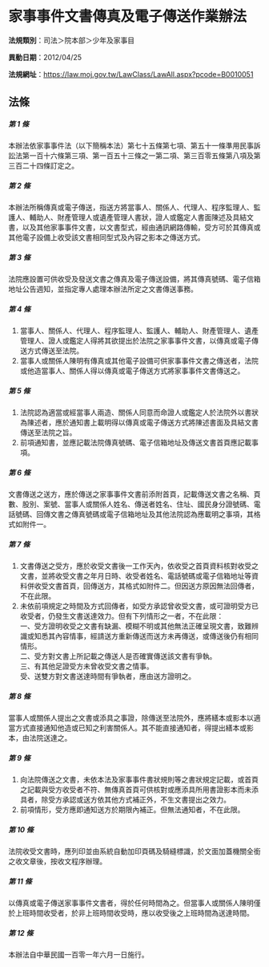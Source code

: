 # 家事事件文書傳真及電子傳送作業辦法

**法規類別**：司法＞院本部＞少年及家事目

**異動日期**：2012/04/25  

**法規網址**：https://law.moj.gov.tw/LawClass/LawAll.aspx?pcode=B0010051





## 法條
##### 第 1 條
本辦法依家事事件法（以下簡稱本法）第七十五條第七項、第五十一條準用民事訴訟法第一百十六條第三項、第一百五十三條之一第二項、第三百零五條第八項及第三百二十四條訂定之。

##### 第 2 條
本辦法所稱傳真或電子傳送，指送方將當事人、關係人、代理人、程序監理人、監護人、輔助人、財產管理人或遺產管理人書狀，證人或鑑定人書面陳述及具結文書，以及其他家事事件文書，以文書型式，經由通訊網路傳輸，受方可於其傳真或其他電子設備上收受該文書相同型式及內容之影本之傳送方式。

##### 第 3 條
法院應設置可供收受及發送文書之傳真及電子傳送設備，將其傳真號碼、電子信箱地址公告週知，並指定專人處理本辦法所定之文書傳送事務。

##### 第 4 條
1. 當事人、關係人、代理人、程序監理人、監護人、輔助人、財產管理人、遺產管理人、證人或鑑定人得將其欲提出於法院之家事事件文書，以傳真或電子傳送方式傳送至法院。
1. 當事人或關係人陳明有傳真或其他電子設備可供家事事件文書之傳送者，法院或他造當事人、關係人得以傳真或電子傳送方式將家事事件文書傳送之。

##### 第 5 條
1. 法院認為適當或經當事人兩造、關係人同意而命證人或鑑定人於法院外以書狀為陳述者，應於通知書上載明得以傳真或電子傳送方式將陳述書面及具結文書傳送至法院之旨。
1. 前項通知書，並應記載法院傳真號碼、電子信箱地址及傳送文書首頁應記載事項。

##### 第 6 條
文書傳送之送方，應於傳送之家事事件文書前添附首頁，記載傳送文書之名稱、頁數、股別、案號、當事人或關係人姓名、傳送者姓名、住址、國民身分證號碼、電話號碼、回傳文書之傳真號碼或電子信箱地址及其他法院認為應載明之事項，其格式如附件一。

##### 第 7 條
1. 文書傳送之受方，應於收受文書後一工作天內，依收受之首頁資料核對收受之文書，並將收受文書之年月日時、收受者姓名、電話號碼或電子信箱地址等資料併收受文書首頁，回傳送方，其格式如附件二。但因送方原因無法回傳者，不在此限。
1. 未依前項規定之時間及方式回傳者，如受方承認曾收受文書，或可證明受方已收受者，仍發生文書送達效力。但有下列情形之一者，不在此限：  
一、受方證明收受之文書有缺漏、模糊不明或其他無法正確呈現文書，致難辨識或知悉其內容情事，經請送方重新傳送而送方未再傳送，或傳送後仍有相同情形。  
二、受方對文書上所記載之傳送人是否確實傳送該文書有爭執。  
三、有其他足證受方未曾收受文書之情事。  
受、送雙方對文書送達時間有爭執者，應由送方證明之。

##### 第 8 條
當事人或關係人提出之文書或添具之事證，除傳送至法院外，應將繕本或影本以適當方式直接通知他造或已知之利害關係人。其不能直接通知者，得提出繕本或影本，由法院送達之。

##### 第 9 條
1. 向法院傳送之文書，未依本法及家事事件書狀規則等之書狀規定記載，或首頁之記載與受方收受者不符、無傳真首頁可供核對或應添具所用書證影本而未添具者，除受方承認或送方依其他方式補正外，不生文書提出之效力。
1. 前項情形，受方應即通知送方於期限內補正。但無法通知者，不在此限。

##### 第 10 條
法院收受文書時，應列印並由系統自動加印頁碼及騎縫標識，於文面加蓋機關全銜之收文章後，按收文程序辦理。

##### 第 11 條
以傳真或電子傳送家事事件文書者，得於任何時間為之。但當事人或關係人陳明僅於上班時間收受者，於非上班時間收受時，應以收受後之上班時間為送達時間。

##### 第 12 條
本辦法自中華民國一百零一年六月一日施行。



